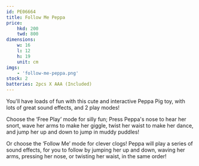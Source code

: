 ```yaml
---
id: PE06664
title: Follow Me Peppa
price:
    hkd: 200
    twd: 800
dimensions:
    w: 16
    l: 12
    h: 19
    unit: cm
imgs: 
    - 'follow-me-peppa.png'
stock: 2
batteries: 2pcs X AAA (Included)
---
```

You'll have loads of fun with this cute and interactive Peppa Pig toy, with lots of great sound effects, and 2 play modes!
 
Choose the ‘Free Play’ mode for silly fun; Press Peppa's nose to hear her snort, wave her arms to make her giggle, twist her waist to make her dance, and jump her up and down to jump in muddy puddles!

Or choose the ‘Follow Me’ mode for clever clogs! Peppa will play a series of sound effects, for you to follow by jumping her up and down, waving her arms, pressing her nose, or twisting her waist, in the same order!